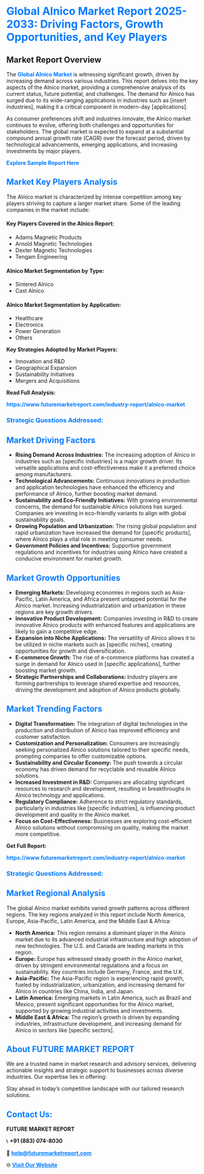 <h1 style="color: #007BFF;">Global Alnico Market Report 2025-2033: Driving Factors, Growth Opportunities, and Key Players</h1>

<section id="overview">
<h2>Market Report Overview</h2>
<p>The <a href="https://www.futuremarketreport.com/industry-report/alnico-market" style="color: #007BFF; text-decoration: none;"><strong>Global Alnico Market</strong></a> is witnessing significant growth, driven by increasing demand across various industries. This report delves into the key aspects of the Alnico market, providing a comprehensive analysis of its current status, future potential, and challenges. The demand for Alnico has surged due to its wide-ranging applications in industries such as [insert industries], making it a critical component in modern-day [applications].</p>
<p>As consumer preferences shift and industries innovate, the Alnico market continues to evolve, offering both challenges and opportunities for stakeholders. The global market is expected to expand at a substantial compound annual growth rate (CAGR) over the forecast period, driven by technological advancements, emerging applications, and increasing investments by major players.</p>
</section>

<section id="overview">
<p><a href="https://www.futuremarketreport.com/request-sample/reportId=31048" style="color: #007BFF; text-decoration: none;"><strong>Explore Sample Report Here</strong></a></p>
</section>

<section id="key-players">
<h2 style="color: #007BFF;">Market Key Players Analysis</h2>
<p>The Alnico market is characterized by intense competition among key players striving to capture a larger market share. Some of the leading companies in the market include:</p>
<h4>Key Players Covered in the Alnico Report:</h4>
<ul><li>Adams Magnetic Products</li><li>Arnold Magnetic Technologies</li><li>Dexter Magnetic Technologies</li><li>Tengam Engineering</li></ul>
<h4>Alnico Market Segmentation by Type:</h4>
<ul><li>Sintered Alnico</li><li>Cast Alnico</li></ul>

<h4>Alnico Market Segmentation by Application:</h4>
<ul><li>Healthcare</li><li>Electronics</li><li>Power Generation</li><li>Others</li></ul>
<p><strong>Key Strategies Adopted by Market Players:</strong></p>
<ul>
<li>Innovation and R&D</li>
<li>Geographical Expansion</li>
<li>Sustainability Initiatives</li>
<li>Mergers and Acquisitions</li>
</ul>
</section>

<section>
<p><strong>Read Full Analysis: </strong></p><a href="https://www.futuremarketreport.com/industry-report/alnico-market" style="color: #007BFF; text-decoration: none;"><strong>https://www.futuremarketreport.com/industry-report/alnico-market</strong></a>
<h3 style="color: #007BFF;">Strategic Questions Addressed:</h3>
</section>

<section id="driving-factors">
<h2 style="color: #007BFF;">Market Driving Factors</h2>
<ul>
<li><strong>Rising Demand Across Industries:</strong> The increasing adoption of Alnico in industries such as [specific industries] is a major growth driver. Its versatile applications and cost-effectiveness make it a preferred choice among manufacturers.</li>
<li><strong>Technological Advancements:</strong> Continuous innovations in production and application technologies have enhanced the efficiency and performance of Alnico, further boosting market demand.</li>
<li><strong>Sustainability and Eco-Friendly Initiatives:</strong> With growing environmental concerns, the demand for sustainable Alnico solutions has surged. Companies are investing in eco-friendly variants to align with global sustainability goals.</li>
<li><strong>Growing Population and Urbanization:</strong> The rising global population and rapid urbanization have increased the demand for [specific products], where Alnico plays a vital role in meeting consumer needs.</li>
<li><strong>Government Policies and Incentives:</strong> Supportive government regulations and incentives for industries using Alnico have created a conducive environment for market growth.</li>
</ul>
</section>

<section id="growth-opportunities">
<h2 style="color: #007BFF;">Market Growth Opportunities</h2>
<ul>
<li><strong>Emerging Markets:</strong> Developing economies in regions such as Asia-Pacific, Latin America, and Africa present untapped potential for the Alnico market. Increasing industrialization and urbanization in these regions are key growth drivers.</li>
<li><strong>Innovative Product Development:</strong> Companies investing in R&D to create innovative Alnico products with enhanced features and applications are likely to gain a competitive edge.</li>
<li><strong>Expansion into Niche Applications:</strong> The versatility of Alnico allows it to be utilized in niche markets such as [specific niches], creating opportunities for growth and diversification.</li>
<li><strong>E-commerce Growth:</strong> The rise of e-commerce platforms has created a surge in demand for Alnico used in [specific applications], further boosting market growth.</li>
<li><strong>Strategic Partnerships and Collaborations:</strong> Industry players are forming partnerships to leverage shared expertise and resources, driving the development and adoption of Alnico products globally.</li>
</ul>
</section>

<section id="trending-factors">
<h2 style="color: #007BFF;">Market Trending Factors</h2>
<ul>
<li><strong>Digital Transformation:</strong> The integration of digital technologies in the production and distribution of Alnico has improved efficiency and customer satisfaction.</li>
<li><strong>Customization and Personalization:</strong> Consumers are increasingly seeking personalized Alnico solutions tailored to their specific needs, prompting companies to offer customizable options.</li>
<li><strong>Sustainability and Circular Economy:</strong> The push towards a circular economy has driven demand for recyclable and reusable Alnico solutions.</li>
<li><strong>Increased Investment in R&D:</strong> Companies are allocating significant resources to research and development, resulting in breakthroughs in Alnico technology and applications.</li>
<li><strong>Regulatory Compliance:</strong> Adherence to strict regulatory standards, particularly in industries like [specific industries], is influencing product development and quality in the Alnico market.</li>
<li><strong>Focus on Cost-Effectiveness:</strong> Businesses are exploring cost-efficient Alnico solutions without compromising on quality, making the market more competitive.</li>
</ul>
</section>

<section>
<p><strong>Get Full Report: </strong></p><a href="https://www.futuremarketreport.com/industry-report/alnico-market" style="color: #007BFF; text-decoration: none;"><strong>https://www.futuremarketreport.com/industry-report/alnico-market</strong></a>
<h3 style="color: #007BFF;">Strategic Questions Addressed:</h3>
</section>


<section id="regional-analysis">
<h2 style="color: #007BFF;">Market Regional Analysis</h2>
<p>The global Alnico market exhibits varied growth patterns across different regions. The key regions analyzed in this report include North America, Europe, Asia-Pacific, Latin America, and the Middle East & Africa:</p>
<ul>
<li><strong>North America:</strong> This region remains a dominant player in the Alnico market due to its advanced industrial infrastructure and high adoption of new technologies. The U.S. and Canada are leading markets in this region.</li>
<li><strong>Europe:</strong> Europe has witnessed steady growth in the Alnico market, driven by stringent environmental regulations and a focus on sustainability. Key countries include Germany, France, and the U.K.</li>
<li><strong>Asia-Pacific:</strong> The Asia-Pacific region is experiencing rapid growth, fueled by industrialization, urbanization, and increasing demand for Alnico in countries like China, India, and Japan.</li>
<li><strong>Latin America:</strong> Emerging markets in Latin America, such as Brazil and Mexico, present significant opportunities for the Alnico market, supported by growing industrial activities and investments.</li>
<li><strong>Middle East & Africa:</strong> The region’s growth is driven by expanding industries, infrastructure development, and increasing demand for Alnico in sectors like [specific sectors].</li>
</ul>
</section>

<footer>
<h2 style="color: #007BFF;">About FUTURE MARKET REPORT</h2>
<p>We are a trusted name in market research and advisory services, delivering actionable insights and strategic support to businesses across diverse industries. Our expertise lies in offering:</p>

<p>Stay ahead in today’s competitive landscape with our tailored research solutions.</p>

<h2 style="color: #007BFF;">Contact Us:</h2>
<p><strong>FUTURE MARKET REPORT</strong></p>
<p>📞 <strong>+91 (883) 074-8030</strong></p>
<p>📧 <strong><a href="mailto:help@futuremarketreport.com" style="color: #007BFF;">help@futuremarketreport.com</a></strong></p>
<p>🌐 <strong><a href="https://www.futuremarketreport.com/" style="color: #007BFF;">Visit Our Website</a></strong></p>
</footer>